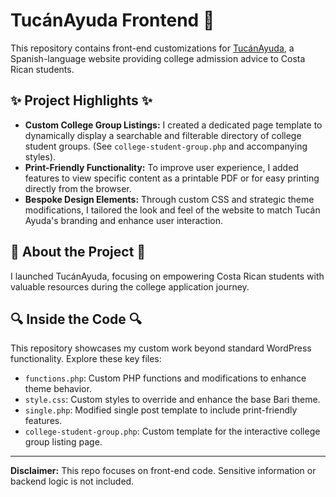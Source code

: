 # TucánAyuda Frontend 🎨

This repository contains front-end customizations for [TucánAyuda](https://tucanayuda.com), a Spanish-language website providing college admission advice to Costa Rican students.

## ✨ Project Highlights ✨

* **Custom College Group Listings:** I created a dedicated page template to dynamically display a searchable and filterable directory of college student groups. (See `college-student-group.php` and accompanying styles).
* **Print-Friendly Functionality:**  To improve user experience, I added features to view specific content as a printable PDF or for easy printing directly from the browser.
* **Bespoke Design Elements:**  Through custom CSS and strategic theme modifications, I tailored the look and feel of the website to match Tucán Ayuda's branding and enhance user interaction.

##  🚀  About the Project  🚀

I launched TucánAyuda, focusing on empowering Costa Rican students with valuable resources during the college application journey.

## 🔍  Inside the Code 🔍

This repository showcases my custom work beyond standard WordPress functionality. Explore these key files:

* `functions.php`: Custom PHP functions and modifications to enhance theme behavior. 
* `style.css`: Custom styles to override and enhance the base Bari theme.
* `single.php`: Modified single post template to include print-friendly features.
* `college-student-group.php`:  Custom template for the interactive college group listing page. 

---
**Disclaimer:** This repo focuses on front-end code. Sensitive information or backend logic is not included. 
